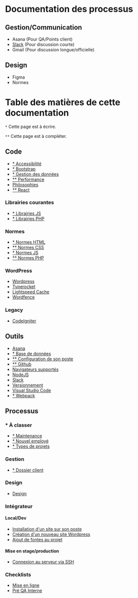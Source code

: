 # Documentation des processus

## Gestion/Communication

- Asana (Pour QA/Points client)
- [Slack](https://join.slack.com/t/pixel-circus/shared_invite/zt-hysuxx1h-QYYwyqhtkFM_o3m4ZpF1QQ) (Pour discussion courte)
- Gmail (Pour discussion longue/officielle)

## Design

- Figma
- Normes

# Table des matières de cette documentation

`*` Cette page est à écrire.

`**` Cette page est à compléter.

## Code
- [* Accessibilité](code/accessibilite)
- [* Bootstrap](code/bootstrap)
- [* Gestion des données](code/gestion-des-donnees)
- [** Performance](code/performance)
- [Philosophies](code/philosophies)
- [** React](code/react)

### Librairies courantes
- [* Librairies JS](code/librairies-js)
- [* Librairies PHP](code/librairies-php)

### Normes
- [* Normes HTML](code/normes-html)
- [** Normes CSS](code/normes-css)
- [* Normes JS](code/normes-js)
- [** Normes PHP](code/normes-php)

### WordPress
- [Wordpress](code/wordpress)
- [Typerocket](code/typerocket)
- [Lightspeed Cache](code/wp-plugin-litespeed-cache)
- [Wordfence](code/wp-plugin-wordfence)

### Legacy
- [CodeIgniter](code/codeigniter)

## Outils

- [Asana](outils/asana)
- [* Base de données](outils/bases-de-donnees)
- [** Configuration de son poste](outils/configuration-ordinateur)
- [** Github](outils/github)
- [Navigateurs supportés](outils/navigateurs-supportes)
- [NodeJS](outils/nodejs)
- [Slack](outils/slack)
- [Versionnement](outils/versionnement)
- [Visual Studio Code](outils/visual-studio-code)
- [* Webpack](outils/webpack)

## Processus

### * À classer  
- [* Maintenance](processus/maintenance)
- [* Nouvel employé](processus/nouvel-employe)
- [* Types de projets](processus/projet)
### Gestion
- [* Dossier client](processus/dossier-client)
### Design
- [Design](processus/design)
### Intégrateur
#### Local/Dev
- [Installation d'un site sur son poste](processus/installation-en-local)
- [Création d'un nouveau site Wordpress](processus/creation-nouveau-site-wp.md)
- [Ajout de fontes au projet](processus/fonts)

#### Mise en stage/production
- [Connexion au serveur via SSH](processus/connection-ssh-serveur)

### Checklists
- [Mise en ligne](processus/checklist-mise-en-ligne)
- [Pré QA Interne](processus/checklist-pre-qa-interne)